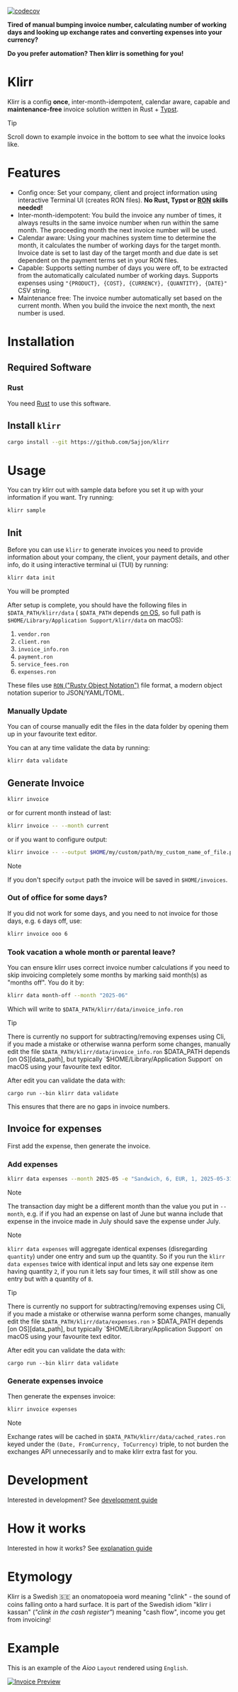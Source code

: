 [![codecov](https://codecov.io/gh/Sajjon/klirr/graph/badge.svg?token=HG6N5QPYPH)](https://codecov.io/gh/Sajjon/klirr)

**Tired of manual bumping invoice number, calculating number of working days and looking up exchange rates and converting expenses into your currency?**

**Do you prefer automation? Then klirr is something for you!**

# Klirr

Klirr is a config **once**, inter-month-idempotent, calendar aware, capable and **maintenance-free** invoice solution written in Rust + [Typst](https://github.com/typst/typst).

> [!TIP]
> Scroll down to example invoice in the bottom to see what the invoice looks like.

# Features

-   Config once: Set your company, client and project information using interactive Terminal UI (creates RON files). **No Rust, Typst or [RON][ron] skills needed!**
-   Inter-month-idempotent: You build the invoice any number of times, it always results in the same invoice number when run within the same month. The proceeding month the next invoice number will be used.
-   Calendar aware: Using your machines system time to determine the month, it calculates the number of working days for the target month. Invoice date is set to last day of the target month and due date is set dependent on the payment terms set in your RON files.
-   Capable: Supports setting number of days you were off, to be extracted from the automatically calculated number of working days. Supports expenses using `"{PRODUCT}, {COST}, {CURRENCY}, {QUANTITY}, {DATE}"` CSV string.
-   Maintenance free: The invoice number automatically set based on the current month. When you build the invoice the next month, the next number is used.

# Installation

## Required Software

### Rust

You need [Rust](https://www.rust-lang.org/tools/install) to use this software.

## Install `klirr`

```bash
cargo install --git https://github.com/Sajjon/klirr
```

# Usage

You can try klirr out with sample data before you set it up with your information if you want. Try running:

```bash
klirr sample
```

## Init

Before you can use `klirr` to generate invoices you need to provide information about your company, the client, your payment details, and other info, do it using interactive terminal ui (TUI) by running:

```bash
klirr data init
```

You will be prompted

After setup is complete, you should have the following files in `$DATA_PATH/klirr/data` (
`$DATA_PATH` depends [on OS][data_path], so full path is `$HOME/Library/Application Support/klirr/data` on macOS):

1. `vendor.ron`
1. `client.ron`
1. `invoice_info.ron`
1. `payment.ron`
1. `service_fees.ron`
1. `expenses.ron`

These files use [`RON` ("Rusty Object Notation")][ron] file format, a modern object notation superior to JSON/YAML/TOML.

### Manually Update

You can of course manually edit the files in the data folder by opening them up in your favourite text editor.

You can at any time validate the data by running:

```bash
klirr data validate
```

## Generate Invoice

```bash
klirr invoice
```

or for current month instead of last:

```bash
klirr invoice -- --month current
```

or if you want to configure output:

```bash
klirr invoice -- --output $HOME/my/custom/path/my_custom_name_of_file.pdf
```

> [!NOTE]
> If you don't specify `output` path the invoice will be saved in
> `$HOME/invoices`.

### Out of office for some days?

If you did not work for some days, and you need to not invoice for those days, e.g. `6` days off, use:

```bash
klirr invoice ooo 6
```

### Took vacation a whole month or parental leave?

You can ensure klirr uses correct invoice number calculations if you need to skip invoicing completely some months by marking said month(s) as "months off". You do it by:

```bash
klirr data month-off --month "2025-06"
```

Which will write to `$DATA_PATH/klirr/data/invoice_info.ron`

> [!TIP]
> There is currently no support for subtracting/removing expenses using Cli, if you made a mistake
> or otherwise wanna perform some changes, manually edit the file `$DATA_PATH/klirr/data/invoice_info.ron`
> $DATA_PATH depends [on OS][data_path], but
> typically `$HOME/Library/Application Support` on macOS
> using your favourite text editor.
>
> After edit you can validate the data with:
>
> `cargo run --bin klirr data validate`

This ensures that there are no gaps in invoice numbers.

## Invoice for expenses

First add the expense, then generate the invoice.

### Add expenses

```bash
klirr data expenses --month 2025-05 -e "Sandwich, 6, EUR, 1, 2025-05-31" -e "Lunch, 11, GBP, 2, 2025-05-31"
```

> [!NOTE]
> The transaction day might be a different month than the value you put in `--month`, e.g. if
> if you had an expense on last of June but wanna include that expense in the invoice made in July
> should save the expense under July.

> [!NOTE]
> `klirr data expenses` will aggregate identical expenses (disregarding `quantity`) under one entry and sum
> up the quantity. So if you run the `klirr data expenses` twice with identical input and lets say one expense
> item having quantity `2`, if you run it lets say four times, it will still show as one entry but with a
> quantity of `8`.

> [!TIP]
> There is currently no support for subtracting/removing expenses using Cli, if you made a mistake
> or otherwise wanna perform some changes, manually edit the file `$DATA_PATH/klirr/data/expenses.ron` > $DATA_PATH depends [on OS][data_path], but
> typically `$HOME/Library/Application Support` on macOS
> using your favourite text editor.
>
> After edit you can validate the data with:
>
> `cargo run --bin klirr data validate`

### Generate expenses invoice

Then generate the expenses invoice:

```bash
klirr invoice expenses
```

> [!NOTE]
> Exchange rates will be cached in `$DATA_PATH/klirr/data/cached_rates.ron` keyed
> under the `(Date, FromCurrency, ToCurrency)` triple, to not burden the exchanges
> API unnecessarily and to make klirr extra fast for you.

# Development

Interested in development? See [development guide](DEVELOPMENT.md)

# How it works

Interested in how it works? See [explanation guide](HOW_IT_WORKS.md)

# Etymology

Klirr is a Swedish 🇸🇪 an onomatopoeia word meaning "clink" - the sound of coins falling onto a hard surface. It is part of the Swedish idiom "klirr i kassan" (_"clink in the cash register"_) meaning "cash flow", income you get from invoicing!

# Example

This is an example of the _Aioo_ `Layout` rendered using `English`.

[![Invoice Preview](.github/assets/example.jpg)](.github/assets/example.jpg)

[ron]: https://github.com/ron-rs/ron
[data_path]: https://docs.rs/dirs-next/latest/dirs_next/fn.data_local_dir.html
